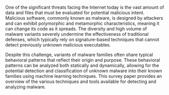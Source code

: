 

One of the significant threats facing the Internet today is the vast amount of data and files that must be evaluated for potential malicious intent. Malicious software, commonly known as malware, is designed by attackers and can exhibit polymorphic and metamorphic characteristics, meaning it can change its code as it spreads. The diversity and high volume of malware variants severely undermine the effectiveness of traditional defenses, which typically rely on signature-based techniques that cannot detect previously unknown malicious executables.

Despite this challenge, variants of malware families often share typical behavioral patterns that reflect their origin and purpose. These behavioral patterns can be analyzed both statically and dynamically, allowing for the potential detection and classification of unknown malware into their known families using machine learning techniques. This survey paper provides an overview of the various techniques and tools available for detecting and analyzing malware.

